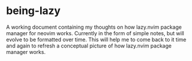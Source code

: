 # being-lazy
A working document containing my thoughts on how lazy.nvim package manager for neovim works. Currently in the form of simple notes, but will evolve to be formatted over time.
This will help me to come back to it time and again to refresh a conceptual picture of how lazy.nvim package manager works.
